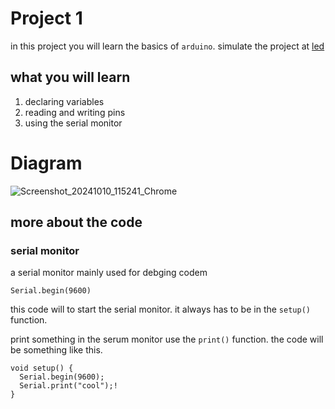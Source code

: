 # Project 1

in this project you will learn the basics of `arduino`.
simulate the project at [led](https://wokwi.com/projects/411336385024901121)



## what you will learn 
1. declaring variables
2. reading and writing pins
3. using the serial monitor

# Diagram
![Screenshot_20241010_115241_Chrome](https://github.com/user-attachments/assets/6bb95536-b864-4568-97d8-5654944a87fb)

## more about the code 

### serial monitor
a serial monitor mainly used for debging codem


```
Serial.begin(9600)
```
this code will to start the serial monitor. it always has to be in the
`setup()` function. 


print something in the serum monitor use the `print()` function.
the code will be something like this.

```
void setup() {
  Serial.begin(9600);
  Serial.print("cool");! 
}
```


